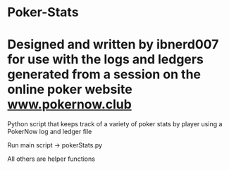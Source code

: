 # Poker-Stats
# Designed and written by ibnerd007 for use with the logs and ledgers generated from a session on the online poker website www.pokernow.club

Python script that keeps track of a variety of poker stats by player using a PokerNow log and ledger file

Run main script -> pokerStats.py

All others are helper functions

